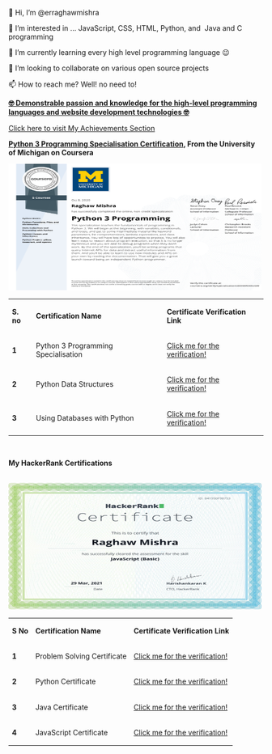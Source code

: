 <head><meta name="google-site-verification" content="gKmdorjSRUvsxUWMu4A5HuwM41EZjXbDgr_EI-lWxd8" /></head>
<p>👋 Hi, I&rsquo;m @erraghawmishra</p>
<p>👀 I&rsquo;m interested in ... JavaScript, CSS, HTML, Python, and &nbsp;Java and C programming</p>
<p>🌱 I&rsquo;m currently learning every high level programming language 😉</p>
<p>💞️ I&rsquo;m looking to collaborate on various open source projects</p>
<p>📫 How to reach me? Well! no need to!</p>

<b><u> 🤓 Demonstrable passion and knowledge for the high-level programming languages and website development technologies 🤓</u></b>
<p>
  <a href="https://github.com/erraghawmishra/My-Achievements-certifications">Click here to visit My Achievements Section</a>
<p><strong><a href="https://www.coursera.org/account/accomplishments/specialization/LEDHAFD4XUGW" target="_blank">Python 3 Programming Specialisation Certification</a>, From the University of Michigan on Coursera</strong></p>
<img src="https://github.com/erraghawmishra/My-Achievements-certifications/blob/31655511fb1e6dc8eb347ad621e89d6c47cc7569/Python%20Specialisation.jpg" width="500" height="250">
<br>
<table>
<tbody>
<tr>
<td>
<p><strong>S. no</strong></p>
</td>
<td>
<p><strong>Certification Name</strong></p>
</td>
<td>
<p><strong>Certificate Verification Link</strong></p>
</td>
</tr>
<tr>
<td>
<p><strong>1</strong></p>
</td>
<td>
<p><span style="font-weight: 400;">Python 3 Programming Specialisation&nbsp;</span></p>
</td>
<td>
<p><a href="https://www.coursera.org/account/accomplishments/specialization/LEDHAFD4XUGW"><span style="font-weight: 400;">Click me for the verification!</span></a></p>
</td>
</tr>
<tr>
<td>
<p><strong>2</strong></p>
</td>
<td>
<p><span style="font-weight: 400;">Python Data Structures</span></p>
</td>
<td>
<p><a href="https://www.coursera.org/account/accomplishments/verify/UZK9XB87PVRM"><span style="font-weight: 400;">Click me for the verification!</span></a></p>
</td>
</tr>
<tr>
<td>
<p><strong>3</strong></p>
</td>
<td>
<p><span style="font-weight: 400;">Using Databases with Python</span></p>
</td>
<td>
<p><a href="https://www.coursera.org/account/accomplishments/verify/G2EYDCHAAJ6D"><span style="font-weight: 400;">Click me for the verification!</span></a></p>
</td>
</tr>
</tbody>
</table>
<br>
<p><strong>My HackerRank Certifications</strong></p>
<br>
<img src="https://github.com/erraghawmishra/My-Achievements-certifications/blob/31655511fb1e6dc8eb347ad621e89d6c47cc7569/JavaScript%20HackerRank%20Certification.png" alt="Python 3 Programming Specialisation" width="500" height="250"><br>
<table>
<tbody>
<tr>
<td>
<p><strong>S No</strong></p>
</td>
<td>
<p><strong>Certification Name</strong></p>
</td>
<td>
<p><strong>Certificate Verification Link</strong></p>
</td>
</tr>
<tr>
<td>
<p><strong>1</strong></p>
</td>
<td>
<p><span style="font-weight: 400;">Problem Solving Certificate</span></p>
</td>
<td>
<p><a href="https://www.hackerrank.com/certificates/0706e91d3cc5"><span style="font-weight: 400;">Click me for the verification!</span></a></p>
</td>
</tr>
<tr>
<td>
<p><strong>2</strong></p>
</td>
<td>
<p><span style="font-weight: 400;">Python Certificate</span></p>
</td>
<td>
<p><a href="https://www.hackerrank.com/certificates/4524d7a57929"><span style="font-weight: 400;">Click me for the verification!</span></a></p>
</td>
</tr>
<tr>
<td>
<p><strong>3</strong></p>
</td>
<td>
<p><span style="font-weight: 400;">Java Certificate</span></p>
</td>
<td>
<p><a href="https://www.hackerrank.com/certificates/e6edcb13b131"><span style="font-weight: 400;">Click me for the verification!</span></a></p>
</td>
</tr>
<tr>
<td>
<p><strong>4</strong></p>
</td>
<td>
<p><span style="font-weight: 400;">JavaScript Certificate</span></p>
</td>
<td>
<p><a href="https://www.hackerrank.com/certificates/841950f98753"><span style="font-weight: 400;">Click me for the verification!</span></a></p>
</td>
</tr>
</tbody>
</table>
